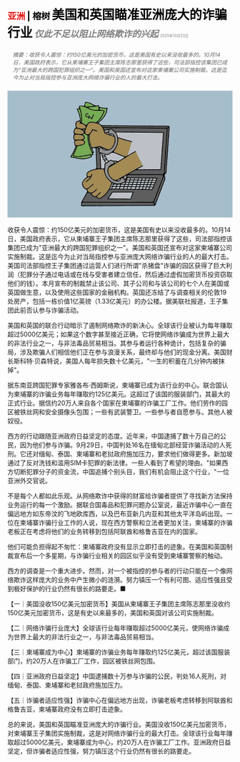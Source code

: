 <span style="color:#E3120B; font-size:14.9pt; font-weight:bold;">亚洲</span> <span style="color:#000000; font-size:14.9pt; font-weight:bold;">| 榕树</span>
<span style="color:#000000; font-size:21.0pt; font-weight:bold;">美国和英国瞄准亚洲庞大的诈骗行业</span>
<span style="color:#808080; font-size:14.9pt; font-weight:bold; font-style:italic;">仅此不足以阻止网络欺诈的兴起</span>
<span style="color:#808080; font-size:6.2pt;">2025年10月23日</span>

<div style="padding:8px 12px; color:#666; font-size:9.0pt; font-style:italic; margin:12px 0;">摘要：收获令人震惊：约150亿美元的加密货币，这是美国有史以来没收最多的。10月14日，美国政府表示，它从柬埔寨王子集团主席陈志那里获得了这些，司法部指控该集团已成为"亚洲最大的跨国犯罪组织之一"。美国和英国还宣布对这家柬埔寨公司实施制裁。这是迄今为止对当局指控参与亚洲庞大网络诈骗行业的人的最大打击。</div>

![](../images/025_America_and_Britain_target_Asias_sprawling_scam_industry/p0111_img01.jpeg)

收获令人震惊：约150亿美元的加密货币，这是美国有史以来没收最多的。10月14日，美国政府表示，它从柬埔寨王子集团主席陈志那里获得了这些，司法部指控该集团已成为"亚洲最大的跨国犯罪组织之一"。美国和英国还宣布对这家柬埔寨公司实施制裁。这是迄今为止对当局指控参与亚洲庞大网络诈骗行业的人的最大打击。美国司法部指控王子集团通过运营人们进行所谓"杀猪盘"诈骗的园区获得了巨大利润（犯罪分子通过电话或在线与受害者建立信任，然后通过虚假加密货币投资窃取他们的钱）。本月宣布的制裁禁止该公司、其子公司和与该公司的七个人在美国或英国做生意，以及使用这些国家的金融机构。英国还冻结了与调查相关的伦敦19处房产，包括一栋价值1亿英镑（1.33亿美元）的办公楼。据美联社报道，王子集团此前否认参与诈骗活动。

美国和英国的联合行动暗示了遏制网络欺诈的新决心。全球该行业被认为每年赚取超过5000亿美元；如果这个数字甚至接近正确，它将使网络诈骗成为世界上最大的非法行业之一，与非法毒品贸易相当。其参与者运行各种诡计，包括复杂的骗局，涉及欺骗人们相信他们正在参与浪漫关系，最终却与他们的现金分离。美国财长斯科特·贝森特说，美国人每年损失数十亿美元，"一生的积蓄在几分钟内被抹掉"。

据东南亚跨国犯罪专家雅各布·西姆斯说，柬埔寨已成为该行业的中心。联合国认为柬埔寨的诈骗业务每年赚取约125亿美元。这超过了该国的服装部门，其最大的正式行业。据信约20万人来自各个国家在柬埔寨的诈骗工厂工作。他们劳作的园区被铁丝网和安全摄像头包围；一些有武装警卫。一些参与者自愿参与。其他人被奴役。

西方的行动跟随亚洲政府日益坚定的态度。近年来，中国逮捕了数十万自己的公民，因为他们参与诈骗。9月29日，中国判处16名在缅甸北部经营诈骗活动的人死刑。它还对缅甸、泰国、柬埔寨和老挝政府施加压力，要求他们做得更多。新加坡通过了反对洗钱和滥用SIM卡犯罪的新法律。一些人看到了希望的理由。"如果西方切断犯罪分子的资金流，中国追捕个别头目，我们有机会阻止这个行业，"一位亚洲外交官说。

不是每个人都如此乐观。从网络欺诈中获得的财富给诈骗者提供了寻找新方法保持业务运行的每一个激励。据联合国毒品和犯罪问题办公室说，最近诈骗中心一直在偏远地方如东帝汶的飞地欧库西，以及巴布亚新几内亚和其他太平洋岛屿出现。一位在柬埔寨诈骗行业工作的人说，现在西方警察和立法者更加关注，柬埔寨的诈骗老板正在考虑将他们的业务转移到包括阿联酋和格鲁吉亚在内的国家。

他们可能负担得起不匆忙：柬埔寨政府没有显示立即打击的迹象。在美国和英国制裁宣布后一个多星期，与诈骗行业相关的园区似乎没有受到柬埔寨警察的触动。

西方的调查是一个重大进步。然而，对一个被指控的参与者的行动只能在一个像网络欺诈这样庞大的业务中产生微小的涟漪。努力镇压一个有利可图、适应性强且受到极好保护的行业仍然有很长的路要走。■

【一｜美国没收150亿美元加密货币】美国从柬埔寨王子集团主席陈志那里没收约150亿美元加密货币，这是有史以来最多的，美国和英国对该公司实施制裁。

【二｜网络诈骗行业庞大】全球该行业每年赚取超过5000亿美元，使网络诈骗成为世界上最大的非法行业之一，与非法毒品贸易相当。

【三｜柬埔寨成为中心】柬埔寨的诈骗业务每年赚取约125亿美元，超过该国服装部门，约20万人在诈骗工厂工作，园区被铁丝网包围。

【四｜亚洲政府日益坚定】中国逮捕数十万参与诈骗的公民，判处16人死刑，对缅甸、泰国、柬埔寨和老挝政府施加压力。

【五｜诈骗者适应性强】诈骗中心在偏远地方出现，诈骗老板考虑转移到阿联酋和格鲁吉亚，柬埔寨政府没有立即打击迹象。

总的来说，美国和英国瞄准亚洲庞大的诈骗行业。美国没收150亿美元加密货币，对柬埔寨王子集团实施制裁，这是对网络诈骗行业的最大打击。全球该行业每年赚取超过5000亿美元，柬埔寨成为中心，约20万人在诈骗工厂工作。亚洲政府日益坚定，但诈骗者适应性强，努力镇压这个行业仍然有很长的路要走。
